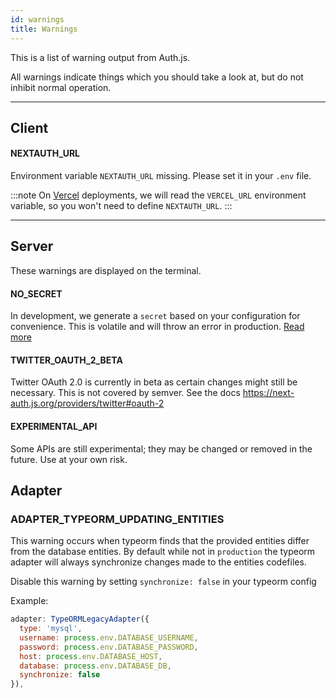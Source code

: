 ```yaml
---
id: warnings
title: Warnings
---
```


This is a list of warning output from Auth.js.

All warnings indicate things which you should take a look at, but do not inhibit normal operation.

---

## Client

#### NEXTAUTH_URL

Environment variable `NEXTAUTH_URL` missing. Please set it in your `.env` file.

:::note
On [Vercel](https://vercel.com) deployments, we will read the `VERCEL_URL` environment variable, so you won't need to define `NEXTAUTH_URL`.
:::

---

## Server

These warnings are displayed on the terminal.

#### NO_SECRET

In development, we generate a `secret` based on your configuration for convenience. This is volatile and will throw an error in production. [Read more](https://next-auth.js.org/configuration/options#secret)

#### TWITTER_OAUTH_2_BETA

Twitter OAuth 2.0 is currently in beta as certain changes might still be necessary. This is not covered by semver. See the docs https://next-auth.js.org/providers/twitter#oauth-2

#### EXPERIMENTAL_API

Some APIs are still experimental; they may be changed or removed in the future. Use at your own risk.

## Adapter

### ADAPTER_TYPEORM_UPDATING_ENTITIES

This warning occurs when typeorm finds that the provided entities differ from the database entities. By default while not in `production` the typeorm adapter will always synchronize changes made to the entities codefiles.

Disable this warning by setting `synchronize: false` in your typeorm config

Example:

```js title="/pages/api/auth/[...nextauth].js"
adapter: TypeORMLegacyAdapter({
  type: 'mysql',
  username: process.env.DATABASE_USERNAME,
  password: process.env.DATABASE_PASSWORD,
  host: process.env.DATABASE_HOST,
  database: process.env.DATABASE_DB,
  synchronize: false
}),
```
